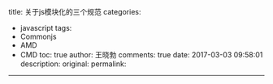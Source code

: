 title: 关于js模块化的三个规范
categories:
  - javascript
tags:
  - Commonjs
  - AMD
  - CMD
toc: true
author: 王晓勃
comments: true
date: 2017-03-03 09:58:01
description:
original:
permalink:
---

<!-- more -->
